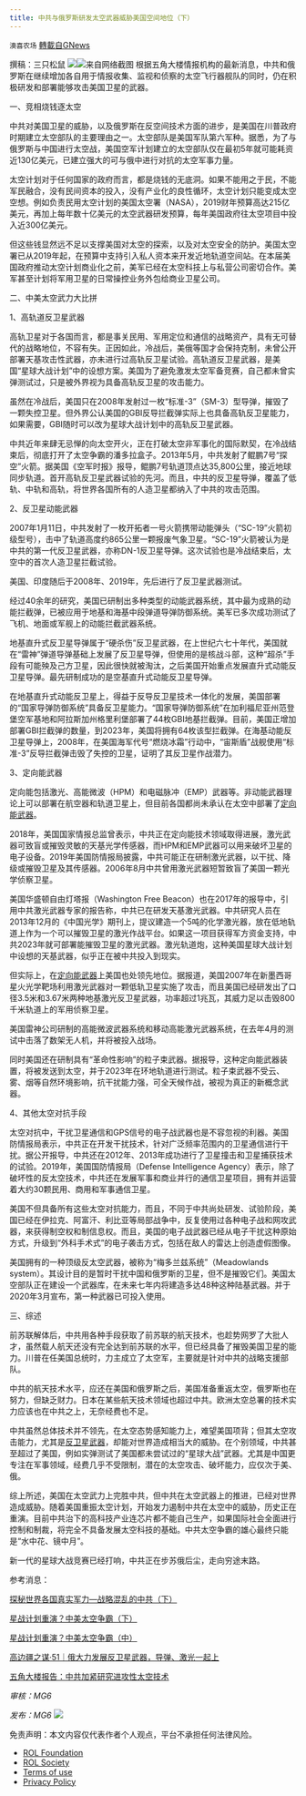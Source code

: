 ```yaml
---
title: 中共与俄罗斯研发太空武器威胁美国空间地位（下）
---
```

`澳喜农场` [轉載自GNews](https://gnews.org/zh-hans/2362575/)

撰稿：三只松鼠
![](https://assets.gnews.org/wp-content/uploads/2022/04/image-2608-15.png)![](https://assets.gnews.org/wp-content/uploads/2022/04/944B2ED1-779A-47D8-9D54-D902498AD5C8.jpeg)来自网络截图
根据五角大楼情报机构的最新消息，中共和俄罗斯在继续增加各自用于情报收集、监视和侦察的太空飞行器舰队的同时，仍在积极研发和部署能够攻击美国卫星的武器。

一、竞相烧钱逐太空

中共对美国卫星的威胁，以及俄罗斯在反空间技术方面的进步，是美国在川普政府时期建立太空部队的主要理由之一。太空部队是美国军队第六军种。据悉，为了与俄罗斯与中国进行太空战，美国空军计划建立的太空部队仅在最初5年就可能耗资近130亿美元，已建立强大的可与俄中进行对抗的太空军事力量。

太空计划对于任何国家的政府而言，都是烧钱的无底洞。如果不能用之于民，不能军民融合，没有民间资本的投入，没有产业化的良性循环，太空计划只能变成太空空想。例如负责民用太空计划的美国太空署（NASA），2019财年预算高达215亿美元，再加上每年数十亿美元的太空武器研发预算，每年美国政府往太空项目中投入近300亿美元。

但这些钱显然远不足以支撑美国对太空的探索，以及对太空安全的防护。美国太空署已从2019年起，在预算中支持引入私人资本来开发近地轨道空间站。在本届美国政府推动太空计划商业化之前，美军已经在太空科技上与私营公司密切合作。美军甚至计划将军用卫星的日常操控业务外包给商业卫星公司。

二、中美太空武力大比拼

1、高轨道反卫星武器

高轨卫星对于各国而言，都是事关民用、军用定位和通信的战略资产，具有无可替代的战略地位，不容有失。正因如此，冷战后，美俄等国才会保持克制，未曾公开部署天基攻击性武器，亦未进行过高轨反卫星试验。高轨道反卫星武器，是美国“星球大战计划”中的设想方案。美国为了避免激发太空军备竞赛，自己都未曾实弹测试过，只是被外界视为具备高轨反卫星的攻击能力。

虽然在冷战后，美国只在2008年发射过一枚“标准-3”（SM-3）型导弹，摧毁了一颗失控卫星。但外界公认美国的GBI反导拦截弹实际上也具备高轨反卫星能力，如果需要，GBI随时可以改为星球大战计划中的高轨反卫星武器。

中共近年来肆无忌惮的向太空开火，正在打破太空非军事化的国际默契，在冷战结束后，彻底打开了太空争霸的潘多拉盒子。2013年5月，中共发射了鲲鹏7号“探空”火箭。据美国《空军时报》报导，鲲鹏7号轨道顶点达35,800公里，接近地球同步轨道。首开高轨反卫星武器试验的先河。而且，中共的反卫星导弹，覆盖了低轨、中轨和高轨，将世界各国所有的人造卫星都纳入了中共的攻击范围。

2、反卫星动能武器

2007年1月11日，中共发射了一枚开拓者一号火箭携带动能弹头（“SC-19”火箭初级型号），击中了轨道高度约865公里一颗报废气象卫星。“SC-19”火箭被认为是中共的第一代反卫星武器，亦称DN-1反卫星导弹。这次试验也是冷战结束后，太空中的首次人造卫星拦截试验。

美国、印度随后于2008年、2019年，先后进行了反卫星武器测试。

经过40余年的研究，美国已研制出多种类型的动能武器系统，其中最为成熟的动能拦截弹，已被应用于地基和海基中段弹道导弹防御系统。美军已多次成功测试了飞机、地面或军舰上的动能拦截武器系统。

地基直升式反卫星导弹属于“硬杀伤”反卫星武器，在上世纪六七十年代，美国就在“雷神”弹道导弹基础上发展了反卫星导弹，但使用的是核战斗部，这种“超杀”手段有可能殃及己方卫星，因此很快就被淘汰，之后美国开始重点发展直升式动能反卫星导弹。最先研制成功的是空基直升式动能反卫星导弹。

在地基直升式动能反卫星上，得益于反导反卫星技术一体化的发展，美国部署的“国家导弹防御系统”具备反卫星能力。“国家导弹防御系统”在加利福尼亚州范登堡空军基地和阿拉斯加州格里利堡部署了44枚GBI地基拦截弹。目前，美国正增加部署GBI拦截弹的数量，到2023年，美国将拥有64枚该型拦截弹。在海基动能反卫星导弹上，2008年，在美国海军代号“燃烧冰霜”行动中，“宙斯盾”战舰使用“标准-3”反导拦截弹击毁了失控的卫星，证明了其反卫星作战潜力。

3、定向能武器

定向能包括激光、高能微波（HPM）和电磁脉冲（EMP）武器等。非动能武器理论上可以部署在航空器和轨道卫星上，但目前各国都尚未承认在太空中部署了[定向能武器](http://www.epochtimes.com/gb/tag/%25E5%25AE%259A%25E5%2590%2591%25E8%2583%25BD%25E6%25AD%25A6%25E5%2599%25A8.html)。

2018年，美国国家情报总监曾表示，中共正在定向能技术领域取得进展，激光武器可致盲或摧毁灵敏的天基光学传感器，而HPM和EMP武器可以用来破坏卫星的电子设备。2019年美国防情报局披露，中共可能正在研制激光武器，以干扰、降级或摧毁卫星及其传感器。2006年8月中共曾用激光武器短暂致盲了美国一颗光学侦察卫星。

美国华盛顿自由灯塔报（Washington Free Beacon）也在2017年的报导中，引用中共激光武器专家的报告称，中共已在研发天基激光武器。中共研究人员在2013年12月的《中国光学》期刊上，提议建造一个5吨的化学激光器，放在低地轨道上作为一个可以摧毁卫星的激光作战平台。如果这一项目获得军方资金支持，中共2023年就可部署能摧毁卫星的激光武器。激光轨道炮，这种美国星球大战计划中设想的天基武器，似乎正在被中共投入到现实。

但实际上，在[定向能武器](http://www.epochtimes.com/gb/tag/%25E5%25AE%259A%25E5%2590%2591%25E8%2583%25BD%25E6%25AD%25A6%25E5%2599%25A8.html)上美国也处领先地位。据报道，美国2007年在新墨西哥星火光学靶场利用激光武器对一颗低轨卫星实施了攻击，而且美国已经研发出了口径3.5米和3.67米两种地基激光反卫星武器，功率超过1兆瓦，其威力足以击毁800千米轨道上的军用侦察卫星。

美国雷神公司研制的高能微波武器系统和移动高能激光武器系统，在去年4月的测试中击落了数架无人机，并将被投入战场。

同时美国还在研制具有“革命性影响”的粒子束武器。据报导，这种定向能武器装置，将被发送到太空，并于2023年在环地轨道进行测试。粒子束武器不受云、雾、烟等自然环境影响，抗干扰能力强，可全天候作战，被视为真正的新概念武器。

4、其他太空对抗手段

太空对抗中，干扰卫星通信和GPS信号的电子战武器也是不容忽视的利器。美国防情报局表示，中共正在开发干扰技术，针对广泛频率范围内的卫星通信进行干扰。据公开报导，中共还在2012年、2013年成功进行了卫星撞击和卫星捕获技术的试验。2019年，美国国防情报局（Defense Intelligence Agency）表示，除了破坏性的反太空技术，中共还在发展军事和商业并行的通信卫星项目，拥有并运营着大约30颗民用、商用和军事通信卫星。

美国不但具备所有这些太空对抗能力，而且，不同于中共尚处研发、试验阶段，美国已经在伊拉克、阿富汗、利比亚等局部战争中，反复使用过各种电子战和网攻武器，来获得制空权和制信息权。而且，美国的电子战武器已经从电子干扰这种原始方式，升级到“外科手术式”的电子袭击方式，包括在敌人的雷达上创造虚假图像。

美国拥有的一种顶级反太空武器，被称为“梅多兰兹系统”（Meadowlands system）。其设计目的是暂时干扰中国和俄罗斯的卫星，但不是摧毁它们。美国太空部队正在建设一个武器库，在未来七年内将建造多达48种这种陆基武器。并于2020年3月宣布，第一种武器已可投入使用。

三、综述

前苏联解体后，中共用各种手段获取了前苏联的航天技术，也趁势网罗了大批人才，虽然载人航天还没有完全达到前苏联的水平，但已经具备了摧毁美国卫星的能力。川普在任美国总统时，力主成立了太空军，主要就是针对中共的战略支援部队。

中共的航天技术水平，应还在美国和俄罗斯之后，美国准备重返太空，俄罗斯也在努力，但缺乏财力。日本在某些航天技术领域也超过中共。欧洲太空总署的技术实力应该也在中共之上，无奈经费也不足。

中共虽然总体技术并不领先，在太空态势感知能力上，难望美国项背；但其太空攻击能力，尤其是[反卫星武器](https://www.epochtimes.com/gb/tag/%25E5%258F%258D%25E5%258D%25AB%25E6%2598%259F%25E6%25AD%25A6%25E5%2599%25A8.html)，却能对世界造成相当大的威胁。在个别领域，中共甚至超过了美国，例如实弹测试了美国都未尝试过的“星球大战”武器。尤其是中国更专注在军事领域，经费几乎不受限制，潜在的太空攻击、破坏能力，应仅次于美、俄。

综上所述，美国在太空武力上完胜中共，但中共在太空武器上的推进，已经对世界造成威胁。随着美国重振太空计划，开始发力遏制中共在太空中的威胁，历史正在重演。目前中共治下的高科技产业连芯片都不能自己生产，如果国际社会全面进行控制和制裁，将完全不具备发展太空科技的基础。中共太空争霸的雄心最终只能是“水中花、镜中月”。

新一代的星球大战竞赛已经打响，中共正在步苏俄后尘，走向穷途末路。

参考消息：

[探秘世界各国真实军力—战略混乱的中共（下）](https://www.epochtimes.com/gb/21/2/27/n12778176.htm)

[星战计划重演？中美太空争霸（下）](https://c.epochtimes.today/9294)

[星战计划重演？中美太空争霸（中）](https://www.epochtimes.com/gb/19/10/25/n11611405.htm)

[高边疆之谋·51｜俄大力发展反卫星武器，导弹、激光一起上](https://m.thepaper.cn/newsDetail_forward_15833684)

[五角大楼报告：中共加紧研究进攻性太空技术](http://cn.epochtimes.com/gb/21/7/10/n13081193.htm)

*审核：MG6*

*发布：MG6*
![](https://assets.gnews.org/wp-content/uploads/2022/04/HA-2.jpg)
 

免责声明：本文内容仅代表作者个人观点，平台不承担任何法律风险。

- [ROL Foundation](https://rolfoundation.org/)
- [ROL Society](https://rolsociety.org/)
- [Terms of use](https://gnews.org/terms-of-use-3/)
- [Privacy Policy](https://gnews.org/privacy-policy/)
